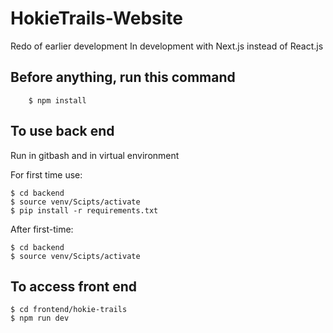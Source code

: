 # HokieTrails-Website
Redo of earlier development
In development with Next.js instead of React.js

## Before anything, run this command
```
    $ npm install
```


## To use back end
Run in gitbash and in virtual environment

For first time use:
```
$ cd backend
$ source venv/Scipts/activate
$ pip install -r requirements.txt
```

After first-time:
```
$ cd backend
$ source venv/Scipts/activate
```

## To access front end

``` 
$ cd frontend/hokie-trails
$ npm run dev
```
